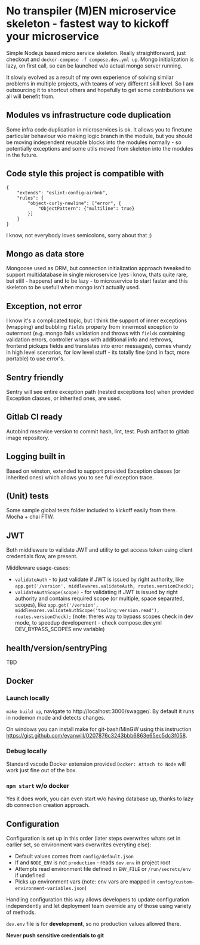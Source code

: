 # No transpiler (M)EN microservice skeleton - fastest way to kickoff your microservice

Simple Node.js based micro service skeleton. Really straightforward, just checkout and `docker-compose -f compose.dev.yml up`. Mongo initialization is lazy, on first call, so can be launched w/o actual mongo server running.

It slowly evolved as a result of my own experience of solving similar problems in multiple projects, with teams of very different skill level. So I am outsourcing it to shortcut others and hopefully to get some contributions we all will benefit from.

## Modules vs infrastructure code duplication

Some infra code duplication in microservices is ok. It allows you to finetune particular behaviour w/o making logic branch in the module, but you should be moving independent reusable blocks into the modules normally - so potentially exceptions and some utils moved from skeleton into the modules in the future.

## Code style this project is compatible with

```
{
    "extends": "eslint-config-airbnb",
    "rules": {
        "object-curly-newline": ["error", {
            "ObjectPattern": {"multiline": true}
        }]
    }
}
```
I know, not everybody loves semicolons, sorry about that ;)

## Mongo as data store

Mongoose used as ORM, but connection initialization approach tweaked to support multidatabase in single microservice (yes i know, thats quite rare, but still - happens) and to be lazy - to microservice to start faster and this skeleton to be usefull when mongo isn't actually used.

## Exception, not error

I know it's a complicated topic, but I think the support of inner exceptions (wrapping) and bubbling `fields` property from innermost exception to outermost (e.g. mongo fails validation and throws with `fields` containing validation errors, controller wraps with additional info and rethrows, frontend pickups fields and translates into error messages), comes vhandy in high level scenarios, for low level stuff - its totally fine (and in fact, more portable) to use error's.

## Sentry friendly

Sentry will see entire exception path (nested exceptions too) when provided Exception classes, or inherited ones, are used.

## Gitlab CI ready

Autobind mservice version to commit hash, lint, test. Push artifact to gitlab image repository.

## Logging built in

Based on winston, extended to support provided Exception classes (or inherited ones) which allows you to see full exception trace.

## (Unit) tests

Some sample global tests folder included to kickoff easily from there. Mocha + chai FTW.

## JWT

Both middleware to validate JWT and utility to get access token using client credentials flow, are present.

Middleware usage-cases:
* `validateAuth` - to just validate if JWT is issued by right authority, like `app.get('/version', middlewares.validateAuth, routes.versionCheck);`
* `validateAuthScope(scope)` - for validating if JWT is issued by right authority and contains required scope (or multiple, space separated, scopes), like `app.get('/version', middlewares.validateAuthScope('tooling:version.read'), routes.versionCheck);`
(note: theres way to bypass scopes check in dev mode, to speedup developement - check compose.dev.yml DEV_BYPASS_SCOPES env variable)

## health/version/sentryPing

TBD

## Docker

### Launch locally

`make build up`, navigate to http://localhost:3000/swagger/. By default it runs in nodemon mode and detects changes.

On windows you can install make for git-bash/MinGW using this instruction https://gist.github.com/evanwill/0207876c3243bbb6863e65ec5dc3f058.

### Debug locally

Standard vscode Docker extension provided `Docker: Attach to Node` will work just fine out of the box.

### `npm start` w/o docker

Yes it does work, you can even start w/o having database up, thanks to lazy db connection creation approach.

## Configuration

Configuration is set up in this order (later steps overwrites whats set in earlier set, so environment vars overwrites everyting else):
- Default values comes from `config/default.json`
- If and `NODE_ENV` is not `production` - reads `dev.env` in project root
- Attempts read environment file defined in `ENV_FILE` or `/run/secrets/env` if undefined
- Picks up environment vars
(note: env vars are mapped in `config/custom-environment-variables.json`)

Handling configuration this way allows developers to update configuration independently and let deployment team override any of those using variety of methods.

`dev.env` file is for **development**, so no production values allowed there.

**Never push sensitive credentials to git**
